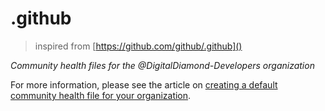 # .github

> inspired from [https://github.com/github/.github]()

*Community health files for the @DigitalDiamond-Developers organization*

For more information, please see the article on [creating a default community health file for your organization](https://help.github.com/en/articles/creating-a-default-community-health-file-for-your-organization).
  
